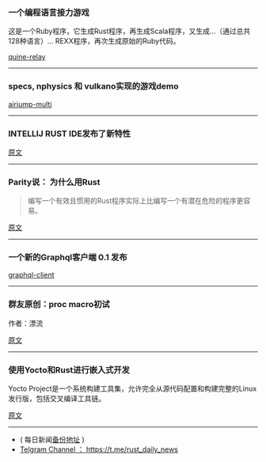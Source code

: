 ### 一个编程语言接力游戏

这是一个Ruby程序，它生成Rust程序，再生成Scala程序，又生成...（通过总共128种语言）... REXX程序，再次生成原始的Ruby代码。 ​​​​

[quine-relay](https://github.com/mame/quine-relay)

---

### specs, nphysics 和 vulkano实现的游戏demo

[airjump-multi](https://github.com/thiolliere/airjump-multi)

---

### INTELLIJ RUST IDE发布了新特性

[原文](https://intellij-rust.github.io/2018/07/04/changelog-77.html)

---

### Parity说： 为什么用Rust

> 编写一个有效且惯用的Rust程序实际上比编写一个有潜在危险的程序更容易。

[原文](https://medium.com/paritytech/why-rust-846fd3320d3f)

---

### 一个新的Graphql客户端 0.1 发布

[graphql-client](https://github.com/tomhoule/graphql-client)

---

### 群友原创：proc macro初试

作者：漂流

[原文](https://www.driftluo.com/article/348befe3-da7e-4f58-b720-a0c47e8c8165)

---

### 使用Yocto和Rust进行嵌入式开发

Yocto Project是一个系统构建工具集，允许完全从源代码配置和构建完整的Linux发行版，包括交叉编译工具链。

[原文](https://pagefault.blog/2018/07/04/embedded-development-with-yocto-and-rust/)

---

- ( 每日新闻[备份地址](https://github.com/RustStudy/rust_daily_news) )
- [Telgram Channel ： https://t.me/rust_daily_news ](https://t.me/rust_daily_news )
